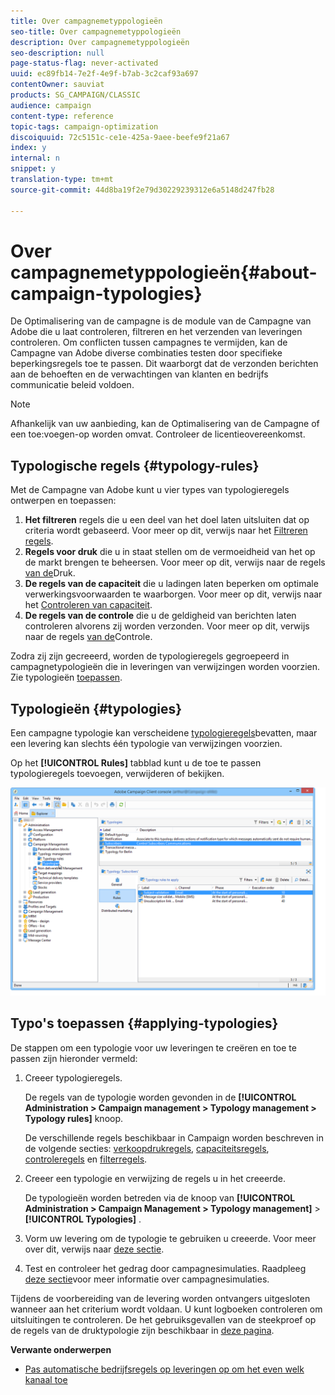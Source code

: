 ```yaml
---
title: Over campagnemetyppologieën
seo-title: Over campagnemetyppologieën
description: Over campagnemetyppologieën
seo-description: null
page-status-flag: never-activated
uuid: ec89fb14-7e2f-4e9f-b7ab-3c2caf93a697
contentOwner: sauviat
products: SG_CAMPAIGN/CLASSIC
audience: campaign
content-type: reference
topic-tags: campaign-optimization
discoiquuid: 72c5151c-ce1e-425a-9aee-beefe9f21a67
index: y
internal: n
snippet: y
translation-type: tm+mt
source-git-commit: 44d8ba19f2e79d30229239312e6a5148d247fb28

---
```



# Over campagnemetyppologieën{#about-campaign-typologies}

De Optimalisering van de campagne is de module van de Campagne van Adobe die u laat controleren, filtreren en het verzenden van leveringen controleren. Om conflicten tussen campagnes te vermijden, kan de Campagne van Adobe diverse combinaties testen door specifieke beperkingsregels toe te passen. Dit waarborgt dat de verzonden berichten aan de behoeften en de verwachtingen van klanten en bedrijfs communicatie beleid voldoen.

>[!NOTE]
>
>Afhankelijk van uw aanbieding, kan de Optimalisering van de Campagne of een toe:voegen-op worden omvat. Controleer de licentieovereenkomst.

## Typologische regels {#typology-rules}

Met de Campagne van Adobe kunt u vier types van typologieregels ontwerpen en toepassen:

1. **Het filtreren** regels die u een deel van het doel laten uitsluiten dat op criteria wordt gebaseerd. Voor meer op dit, verwijs naar het [Filtreren regels](../../campaign/using/filtering-rules.md).
1. **Regels voor druk** die u in staat stellen om de vermoeidheid van het op de markt brengen te beheersen. Voor meer op dit, verwijs naar de regels [van de](../../campaign/using/pressure-rules.md)Druk.
1. **De regels van de capaciteit** die u ladingen laten beperken om optimale verwerkingsvoorwaarden te waarborgen. Voor meer op dit, verwijs naar het [Controleren van capaciteit](../../campaign/using/consistency-rules.md#controlling-capacity).
1. **De regels van de controle** die u de geldigheid van berichten laten controleren alvorens zij worden verzonden. Voor meer op dit, verwijs naar de regels [van de](../../campaign/using/control-rules.md)Controle.

Zodra zij zijn gecreeerd, worden de typologieregels gegroepeerd in campagnetypologieën die in leveringen van verwijzingen worden voorzien. Zie typologieën [toepassen](#applying-typologies).

## Typologieën {#typologies}

Een campagne typologie kan verscheidene [typologieregels](#typology-rules)bevatten, maar een levering kan slechts één typologie van verwijzingen voorzien.

Op het **[!UICONTROL Rules]** tabblad kunt u de toe te passen typologieregels toevoegen, verwijderen of bekijken.

![](assets/campaign_opt_rules_tab.png)

## Typo&#39;s toepassen {#applying-typologies}

De stappen om een typologie voor uw leveringen te creëren en toe te passen zijn hieronder vermeld:

1. Creeer typologieregels.

   De regels van de typologie worden gevonden in de **[!UICONTROL Administration > Campaign management > Typology management > Typology rules]** knoop.

   De verschillende regels beschikbaar in Campaign worden beschreven in de volgende secties: [verkoopdrukregels](../../campaign/using/pressure-rules.md), [capaciteitsregels](../../campaign/using/consistency-rules.md#controlling-capacity), [controleregels](../../campaign/using/control-rules.md) en [filterregels](../../campaign/using/filtering-rules.md).

1. Creeer een typologie en verwijzing de regels u in het creeerde.

   De typologieën worden betreden via de knoop van **[!UICONTROL Administration > Campaign Management > Typology management]** > **[!UICONTROL Typologies]** .

1. Vorm uw levering om de typologie te gebruiken u creeerde. Voor meer over dit, verwijs naar [deze sectie](../../campaign/using/applying-rules.md#applying-a-typology-to-a-delivery).
1. Test en controleer het gedrag door campagnesimulaties. Raadpleeg [deze sectie](../../campaign/using/campaign-simulations.md)voor meer informatie over campagnesimulaties.

Tijdens de voorbereiding van de levering worden ontvangers uitgesloten wanneer aan het criterium wordt voldaan. U kunt logboeken controleren om uitsluitingen te controleren. De het gebruiksgevallen van de steekproef op de regels van de druktypologie zijn beschikbaar in [deze pagina](../../campaign/using/pressure-rules.md#use-cases-on-pressure-rules).

**Verwante onderwerpen**

* [Pas automatische bedrijfsregels op leveringen op om het even welk kanaal toe](https://helpx.adobe.com/campaign/kb/simplifying-campaign-management-acc.html#Applyautomaticbusinessrulestodeliveriesonanychannel)